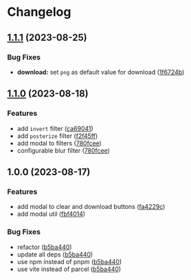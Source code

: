 # Changelog

## [1.1.1](https://github.com/iamelevich/uol-introductin-to-programming-ii-project/compare/v1.1.0...v1.1.1) (2023-08-25)


### Bug Fixes

* **download:** set `png` as default value for download ([1f6724b](https://github.com/iamelevich/uol-introductin-to-programming-ii-project/commit/1f6724bcb64a4d53c4adbeeec6d0987b19358043))

## [1.1.0](https://github.com/iamelevich/uol-introductin-to-programming-ii-project/compare/v1.0.0...v1.1.0) (2023-08-18)


### Features

* add `invert` filter ([ca69041](https://github.com/iamelevich/uol-introductin-to-programming-ii-project/commit/ca69041181fd84ca20ee96505d14c69278a0f524))
* add `posterize` filter ([f2f45ff](https://github.com/iamelevich/uol-introductin-to-programming-ii-project/commit/f2f45ffffa8a6d237cbac0d0d31ee5ca1dc347d1))
* add modal to filters ([780fcee](https://github.com/iamelevich/uol-introductin-to-programming-ii-project/commit/780fceeadf3f48297574d2612d374d7df52072ed))
* configurable blur filter ([780fcee](https://github.com/iamelevich/uol-introductin-to-programming-ii-project/commit/780fceeadf3f48297574d2612d374d7df52072ed))

## 1.0.0 (2023-08-17)


### Features

* add modal to clear and download buttons ([fa4229c](https://github.com/iamelevich/uol-introductin-to-programming-ii-project/commit/fa4229c77a3329a433696b4d5e38ade1fb97c58e))
* add modal util ([fbf4014](https://github.com/iamelevich/uol-introductin-to-programming-ii-project/commit/fbf40142ac5efc70c1d1b881c1219801e4843f90))


### Bug Fixes

* refactor ([b5ba440](https://github.com/iamelevich/uol-introductin-to-programming-ii-project/commit/b5ba440f0d4a609fe7b03a8542506011414fa812))
* update all deps ([b5ba440](https://github.com/iamelevich/uol-introductin-to-programming-ii-project/commit/b5ba440f0d4a609fe7b03a8542506011414fa812))
* use npm instead of pnpm ([b5ba440](https://github.com/iamelevich/uol-introductin-to-programming-ii-project/commit/b5ba440f0d4a609fe7b03a8542506011414fa812))
* use vite instead of parcel ([b5ba440](https://github.com/iamelevich/uol-introductin-to-programming-ii-project/commit/b5ba440f0d4a609fe7b03a8542506011414fa812))
